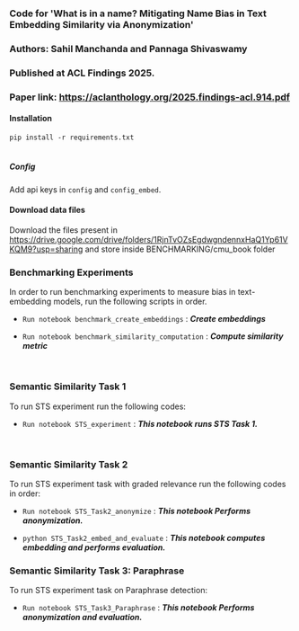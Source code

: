 ### Code for **'What is in a name? Mitigating Name Bias in Text Embedding Similarity via Anonymization'**
### Authors: Sahil Manchanda and Pannaga Shivaswamy
### Published at ACL Findings 2025.
### Paper link: https://aclanthology.org/2025.findings-acl.914.pdf



#### Installation 
`pip install -r requirements.txt`
<br/><br/>

##### Config
Add api keys in `config` and `config_embed`. <br/>

#### Download data files
Download the files present in https://drive.google.com/drive/folders/1RjnTvOZsEgdwgndennxHaQ1Yp61VKQM9?usp=sharing and store inside BENCHMARKING/cmu_book folder


### Benchmarking  Experiments

 In order to run benchmarking experiments to measure bias in text-embedding models, run the following scripts in order.

* `Run notebook benchmark_create_embeddings` : **_Create embeddings_**

* `Run notebook benchmark_similarity_computation` : **_Compute similarity metric_**

<br/>

### Semantic Similarity Task 1 
 To run STS experiment run the following codes:

* `Run notebook STS_experiment` :  **_This notebook runs STS Task 1._**  

<br/>

### Semantic Similarity Task 2
 To run STS experiment task with graded relevance run the following codes in order:

* `Run notebook STS_Task2_anonymize` : **_This notebook Performs anonymization._**

* `python STS_Task2_embed_and_evaluate` : **_This notebook computes embedding and performs evaluation._**


### Semantic Similarity Task 3: Paraphrase
 To run STS experiment task on Paraphrase detection:

* `Run notebook STS_Task3_Paraphrase` : **_This notebook Performs anonymization and evaluation._**


 
 
